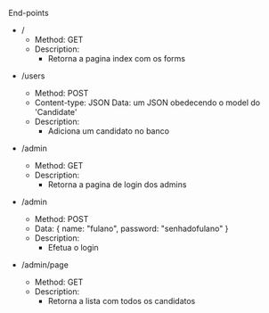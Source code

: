 End-points

* /
  * Method: GET
  * Description: 
    - Retorna a pagina index com os forms

- /users
  - Method: POST
  - Content-type: JSON
  	 Data: um JSON obedecendo o model do 'Candidate'	
  - Description: 
    - Adiciona um candidato no banco

- /admin
  - Method: GET
  - Description:
  	- Retorna a pagina de login dos admins

- /admin
  - Method: POST
  - Data: { name: "fulano", password: "senhadofulano" }
  - Description:
  	- Efetua o login

- /admin/page
  - Method: GET
  - Description:
    - Retorna a lista com todos os candidatos